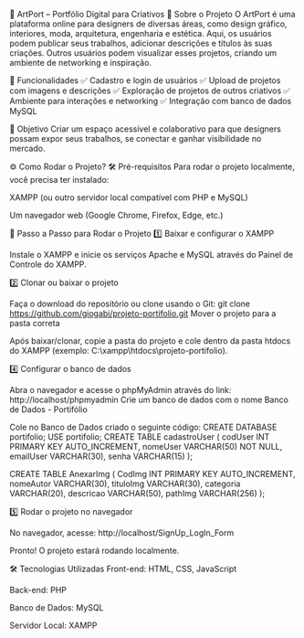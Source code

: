 🎨 ArtPort – Portfólio Digital para Criativos
📌 Sobre o Projeto
O ArtPort é uma plataforma online para designers de diversas áreas, como design gráfico, interiores, moda, arquitetura, engenharia e estética. Aqui, os usuários podem publicar seus trabalhos, adicionar descrições e títulos às suas criações. Outros usuários podem visualizar esses projetos, criando um ambiente de networking e inspiração.

🚀 Funcionalidades
✅ Cadastro e login de usuários
✅ Upload de projetos com imagens e descrições
✅ Exploração de projetos de outros criativos
✅ Ambiente para interações e networking
✅ Integração com banco de dados MySQL

🎯 Objetivo
Criar um espaço acessível e colaborativo para que designers possam expor seus trabalhos, se conectar e ganhar visibilidade no mercado.

⚙️ Como Rodar o Projeto?
🛠️ Pré-requisitos
Para rodar o projeto localmente, você precisa ter instalado:

XAMPP (ou outro servidor local compatível com PHP e MySQL)

Um navegador web (Google Chrome, Firefox, Edge, etc.)

🚀 Passo a Passo para Rodar o Projeto
1️⃣ Baixar e configurar o XAMPP

Instale o XAMPP e inicie os serviços Apache e MySQL através do Painel de Controle do XAMPP.

2️⃣ Clonar ou baixar o projeto

Faça o download do repositório ou clone usando o Git:
git clone https://github.com/giogabi/projeto-portifolio.git
 Mover o projeto para a pasta correta

Após baixar/clonar, copie a pasta do projeto e cole dentro da pasta htdocs do XAMPP (exemplo: C:\xampp\htdocs\projeto-portifolio).

4️⃣ Configurar o banco de dados

Abra o navegador e acesse o phpMyAdmin através do link:
http://localhost/phpmyadmin
Crie um banco de dados com o nome Banco de Dados - Portifólio

Cole no Banco de Dados criado o seguinte código:
CREATE DATABASE portifolio;
USE portifolio;
CREATE TABLE cadastroUser (
    codUser INT PRIMARY KEY AUTO_INCREMENT,
    nomeUser VARCHAR(50) NOT NULL,
    emailUser VARCHAR(30),
    senha VARCHAR(15)
);

CREATE TABLE AnexarImg (
	CodImg INT PRIMARY KEY AUTO_INCREMENT,
    nomeAutor VARCHAR(30),
	tituloImg VARCHAR(30),
    categoria VARCHAR(20),
    descricao VARCHAR(50),
    pathImg VARCHAR(256)
);

5️⃣ Rodar o projeto no navegador

No navegador, acesse:
http://localhost/SignUp_LogIn_Form

Pronto! O projeto estará rodando localmente.

🛠️ Tecnologias Utilizadas
Front-end: HTML, CSS, JavaScript

Back-end: PHP

Banco de Dados: MySQL

Servidor Local: XAMPP

